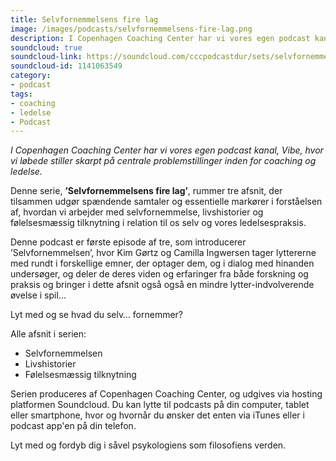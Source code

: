 ```yaml
---
title: Selvfornemmelsens fire lag
image: /images/podcasts/selvfornemmelsens-fire-lag.png
description: I Copenhagen Coaching Center har vi vores egen podcast kanal, Vibe, hvor vi løbede stiller skarpt på centrale problemstillinger inden for coaching og ledelse.
soundcloud: true
soundcloud-link: https://soundcloud.com/cccpodcastdur/sets/selvfornemmelsens-fire-lag
soundcloud-id: 1141063549
category:
- podcast
tags:
- coaching
- ledelse
- Podcast
---
```

*I Copenhagen Coaching Center har vi vores egen podcast kanal, Vibe, hvor vi løbede stiller skarpt på centrale problemstillinger inden for coaching og ledelse.*

Denne serie, **’Selvfornemmelsens fire lag’**, rummer tre afsnit, der tilsammen udgør spændende samtaler og essentielle markører i forståelsen af, hvordan vi arbejder med selvfornemmelse, livshistorier og følelsesmæssig tilknytning i relation til os selv og vores ledelsespraksis.

Denne podcast er første episode af tre, som introducerer ’Selvfornemmelsen’, hvor Kim Gørtz og Camilla Ingwersen tager lyttererne med rundt i forskellige emner, der optager dem, og i dialog med hinanden undersøger, og deler de deres viden og erfaringer fra både forskning og praksis og bringer i dette afsnit også også en mindre lytter-indvolverende øvelse i spil...

Lyt med og se hvad du selv… fornemmer?

Alle afsnit i serien:

- Selvfornemmelsen
- Livshistorier
- Følelsesmæssig tilknytning


Serien produceres af Copenhagen Coaching Center, og udgives via hosting platformen Soundcloud. Du kan lytte til podcasts på din computer, tablet eller smartphone, hvor og hvornår du ønsker det enten via iTunes eller i podcast app'en på din telefon.

 

Lyt med og fordyb dig i såvel psykologiens som filosofiens verden.